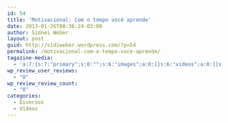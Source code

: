```yaml
---
id: 54
title: 'Motivacional: Com o tempo você aprende'
date: 2013-01-26T00:36:24-03:00
author: Sidnei Weber
layout: post
guid: http://sidiweber.wordpress.com/?p=54
permalink: /motivacional-com-o-tempo-voce-aprende/
tagazine-media:
  - 'a:7:{s:7:"primary";s:0:"";s:6:"images";a:0:{}s:6:"videos";a:0:{}s:11:"image_count";i:0;s:6:"author";s:6:"469294";s:7:"blog_id";s:8:"13481587";s:9:"mod_stamp";s:19:"2013-01-26 00:36:24";}'
wp_review_user_reviews:
  - "0"
wp_review_review_count:
  - "0"
categories:
  - Diversos
  - Vídeos
---
```

<div class="youtube-video left">
</div>